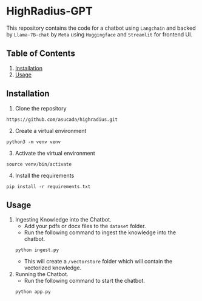 # HighRadius-GPT
This repository contains the code for a chatbot using `Langchain` and backed by `Llama-7B-chat` by `Meta` using `Huggingface` and `Streamlit` for frontend UI.

## Table of Contents
1. [Installation](#installation)
2. [Usage](#usage)

## Installation
1. Clone the repository
```
https://github.com/asucada/highradius.git
```
2. Create a virtual environment
```
python3 -m venv venv
```
3. Activate the virtual environment
```
source venv/bin/activate
```
4. Install the requirements
```
pip install -r requirements.txt
```

## Usage
1. Ingesting Knowledge into the Chatbot.
    - Add your pdfs or docx files to the `dataset` folder.
    - Run the following command to ingest the knowledge into the chatbot.
    ```
    python ingest.py
    ```
    - This will create a `/vectorstore` folder which will contain the vectorized knowledge.
2. Running the Chatbot.
    - Run the following command to start the chatbot.
    ```
    python app.py
    ```
